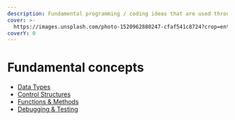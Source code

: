 ```yaml
---
description: Fundamental programming / coding ideas that are used throughout all languages
cover: >-
  https://images.unsplash.com/photo-1520962880247-cfaf541c8724?crop=entropy&cs=srgb&fm=jpg&ixid=M3wxOTcwMjR8MHwxfHNlYXJjaHw0fHxwZWFjZXxlbnwwfHx8fDE3MDk5MTgxMDh8MA&ixlib=rb-4.0.3&q=85
coverY: 0
---
```


# Fundamental concepts

* [Data Types](fundamental-concepts/variables-and-data-types.md)
* [Control Structures](fundamental-concepts/control-structures.md)
* [Functions & Methods](fundamental-concepts/functions-and-methods.md)
* [Debugging & Testing](fundamental-concepts/debugging-and-testing.md)
